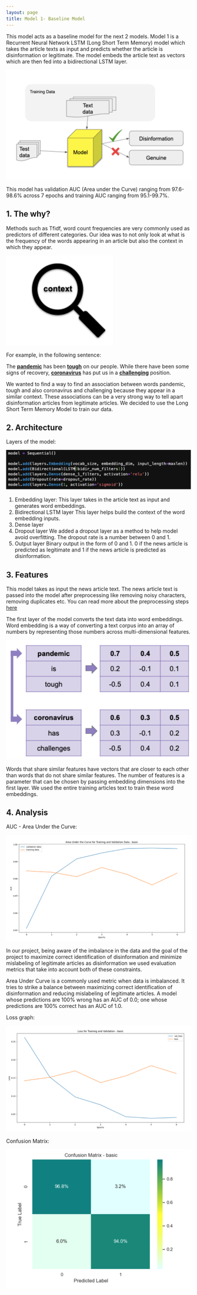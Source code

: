 ```yaml
---
layout: page
title: Model 1- Baseline Model
---
```


This model acts as a baseline model for the next 2 models. Model 1 is a Recurrent Neural Network LSTM (Long Short Term Memory) model which takes the article texts as input and predicts whether the article is disinformation or legitimate. The model embeds the article text as vectors which are then fed into a bidirectional LSTM layer.

![Baseline model](assets/img/model.1.png)

This model has validation AUC (Area under the Curve) ranging from 97.6-98.6% across 7 epochs and training AUC ranging from 95.1-99.7%.

## 1. The why?
    
Methods such as Tfidf, word count frequencies are very commonly used as predictors of different categories. Our idea was to not only look at what is the        frequency of the words appearing in an article but also the context in which they appear.

![Context](assets/img/context.png)

For example, in the following sentence:

The <b><ins>pandemic</ins></b> has been <b><ins>tough</ins></b> on our people. While there have been some signs of recovery, <b><ins>coronavirus</ins></b> has put us in a <b><ins>challenging</ins></b> position.

We wanted to find a way to find an association between words pandemic, tough and also coronavirus and challenging because they appear in a similar context. These associations can be a very strong way to tell apart disinformation articles from legitimate articles. We decided to use the Long Short Term Memory Model to train our data.

## 2. Architecture

Layers of the model:

![Context](assets/img/layers1.png)

1. Embedding layer: 
This layer takes in the article text as input and generates word embeddings.
2. Bidirectional LSTM layer
This layer helps build the context of the word embedding inputs.
3. Dense layer
4. Dropout layer
We added a dropout layer as a method to help model avoid overfitting. The dropout rate is a number between 0 and 1. 
5. Output layer
Binary output in the form of 0 and 1. 0 if the news article is predicted as legitimate and 1 if the news article is predicted as disinformation.

## 3. Features

This model takes as input the news article text. The news article text is passed into the model after preprocessing like removing noisy characters, removing duplicates etc. You can read more about the preprocessing steps <a href="https://uwescience.github.io/DSSG2020-Disinformation/methods/">here<a>
    
The first layer of the model converts the text data into word embeddings. Word embedding is a way of converting a text corpus into an array of numbers by representing those numbers across multi-dimensional features.

![Word embeddings](assets/img/embd.png)

Words that share similar features have vectors that are closer to each other than words that do not share similar features. The number of features is a parameter that can be chosen by passing embedding dimensions into the first layer. We used the entire training articles text to train these word embeddings.

## 4. Analysis
    
AUC - Area Under the Curve:

![Word embeddings](assets/img/auc1.png)

In our project, being aware of the imbalance in the data and the goal of the project to maximize correct identification of disinformation and minimize mislabeling of legitimate articles as disinformation we used evaluation metrics that take into account both of these constraints.

Area Under Curve is a commonly used metric when data is imbalanced. It tries to strike a balance between maximizing correct identification of disinformation and reducing mislabeling of legitimate articles. A model whose predictions are 100% wrong has an AUC of 0.0; one whose predictions are 100% correct has an AUC of 1.0.

Loss graph:


![Word embeddings](assets/img/loss1.png)

Confusion Matrix:

![Word embeddings](assets/img/matrix1.png)








